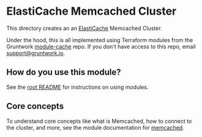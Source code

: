 # ElastiCache Memcached Cluster

This directory creates an an [ElastiCache](http://docs.aws.amazon.com/AmazonElastiCache/latest/UserGuide/WhatIs.html)
Memcached Cluster.

Under the hood, this is all implemented using Terraform modules from the Gruntwork
[module-cache](https://github.com/gruntwork-io/module-cache) repo. If you don't have access to this repo, email
[support@gruntwork.io](support@gruntwork.io).




## How do you use this module?

See the [root README](/README.md) for instructions on using modules.




## Core concepts

To understand core concepts like what is Memcached, how to connect to the cluster, and more, see the module
documentation for [memcached](https://github.com/gruntwork-io/module-cache/tree/master/modules/memcached).
